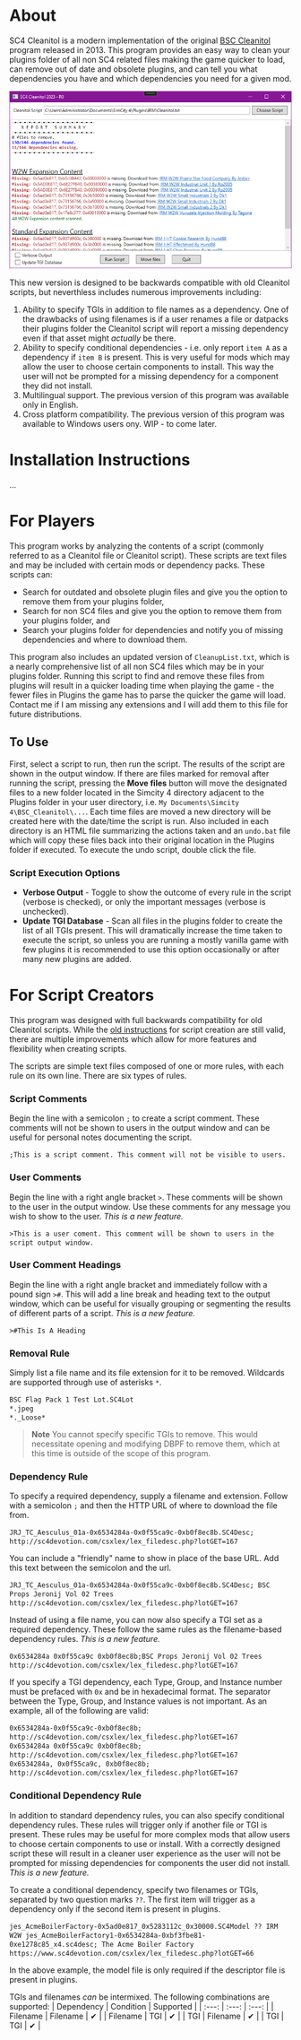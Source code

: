 # About
SC4 Cleanitol is a modern implementation of the original [BSC Cleanitol](https://www.sc4devotion.com/csxlex/lex_filedesc.php?lotGET=97) program released in 2013. This program provides an easy way to clean your plugins folder of all non SC4 related files making the game quicker to load, can remove out of date and obsolete plugins, and can tell you what dependencies you have and which dependencies you need for a given mod.

![Application Screenshot](/SC4CleanitolWPF/images/concise.png)

This new version is designed to be backwards compatible with old Cleanitol scripts, but neverthless includes numerous improvements including:
1. Ability to specify TGIs in addition to file names as a dependency. One of the drawbacks of using filenames is if a user renames a file or datpacks their plugins folder the Cleanitol script will report a missing dependency even if that asset might *actually* be there.
1. Ability to specify conditional dependencies - i.e. only report `item A` as a dependency if `item B` is present. This is very useful for mods which may allow the user to choose certain components to install. This way the user will not be prompted for a missing dependency for a component they did not install.
1. Multilingual support. The previous version of this program was available only in English.
1. Cross platform compatibility. The previous version of this program was available to Windows users ony. WIP - to come later.

# Installation Instructions
...

# For Players
This program works by analyzing the contents of a script (commonly referred to as a Cleanitol file or Cleanitol script). These scripts are text files and may be included with certain mods or dependency packs. These scripts can:
* Search for outdated and obsolete plugin files and give you the option to remove them from your plugins folder,
* Search for non SC4 files and give you the option to remove them from your plugins folder, and
* Search your plugins folder for dependencies and notify you of missing dependencies and where to download them.

This program also includes an updated version of `CleanupList.txt`, which is a nearly comprehensive list of all non SC4 files which may be in your plugins folder. Running this script to find and remove these files from plugins will result in a quicker loading time when playing the game - the fewer files in Plugins the game has to parse the quicker the game will load. Contact me if I am missing any extensions and I will add them to this file for future distributions.

## To Use
First, select a script to run, then run the script. The results of the script are shown in the output window. If there are files marked for removal after running the script, pressing the **Move files** button will move the designated files to a new folder located in the Simcity 4 directory adjacent to the Plugins folder in your user directory, i.e. `My Documents\Simcity 4\BSC_Cleanitol\...`. Each time files are moved a new directory will be created here with the date/time the script is run. Also included in each directory is an HTML file summarizing the actions taken and an `undo.bat` file which will copy these files back into their original location in the Plugins folder if executed. To execute the undo script, double click the file.

### Script Execution Options
* **Verbose Output** - Toggle to show the outcome of every rule in the script (verbose is checked), or only the important messages (verbose is unchecked).
* **Update TGI Database** - Scan all files in the plugins folder to create the list of all TGIs present. This will dramatically increase the time taken to execute the script, so unless you are running a mostly vanilla game with few plugins it is recommended to use this option occasionally or after many new plugins are added.



# For Script Creators
This program was designed with full backwards compatibility for old Cleanitol scripts. While the [old instructions](https://www.sc4devotion.com/forums/index.php?topic=3797.0) for script creation are still valid, there are multiple improvements which allow for more features and flexibility when creating scripts. 

The scripts are simple text files composed of one or more rules, with each rule on its own line. There are six types of rules.

### Script Comments
Begin the line with a semicolon `;` to create a script comment. These comments will not be shown to users in the output window and can be useful for personal notes documenting the script.
```
;This is a script comment. This comment will not be visible to users.
```

### User Comments
Begin the line with a right angle bracket `>`. These comments will be shown to the user in the output window. Use these comments for any message you wish to show to the user. *This is a new feature.*
```
>This is a user coment. This comment will be shown to users in the script output window.
```

### User Comment Headings
Begin the line with a right angle bracket and immediately follow with a pound sign `>#`. This will add a line break and heading text to the output window, which can be useful for visually grouping or segmenting the results of different parts of a script. *This is a new feature.*
```
>#This Is A Heading
```

### Removal Rule
Simply list a file name and its file extension for it to be removed. Wildcards are supported through use of asterisks `*`.
```
BSC Flag Pack 1 Test Lot.SC4Lot
*.jpeg
*._Loose*
```
> **Note**
> You cannot specify specific TGIs to remove. This would necessitate opening and modifying DBPF to remove them, which at this time is outside of the scope of this program.

### Dependency Rule
To specify a required dependency, supply a filename and extension. Follow with a semicolon `;` and then the HTTP URL of where to download the file from.
```
JRJ_TC_Aesculus_01a-0x6534284a-0x0f55ca9c-0xb0f8ec8b.SC4Desc; http://sc4devotion.com/csxlex/lex_filedesc.php?lotGET=167
```
You can include a "friendly" name to show in place of the base URL. Add this text between the semicolon and the url.
```
JRJ_TC_Aesculus_01a-0x6534284a-0x0f55ca9c-0xb0f8ec8b.SC4Desc; BSC Props Jeronij Vol 02 Trees http://sc4devotion.com/csxlex/lex_filedesc.php?lotGET=167
```

Instead of using a file name, you can now also specify a TGI set as a required dependency. These follow the same rules as the filename-based dependency rules. *This is a new feature.*
```
0x6534284a 0x0f55ca9c 0xb0f8ec8b;BSC Props Jeronij Vol 02 Trees http://sc4devotion.com/csxlex/lex_filedesc.php?lotGET=167
```

If you specify a TGI dependency, each Type, Group, and Instance number must be prefaced with `0x` and be in hexadecimal format. The separator between the Type, Group, and Instance values is not important. As an example, all of the following are valid:
```
0x6534284a-0x0f55ca9c-0xb0f8ec8b; http://sc4devotion.com/csxlex/lex_filedesc.php?lotGET=167
0x6534284a 0x0f55ca9c 0xb0f8ec8b; http://sc4devotion.com/csxlex/lex_filedesc.php?lotGET=167
0x6534284a, 0x0f55ca9c, 0xb0f8ec8b; http://sc4devotion.com/csxlex/lex_filedesc.php?lotGET=167
```

### Conditional Dependency Rule
In addition to standard dependency rules, you can also specify conditional dependency rules. These rules will trigger only if another file or TGI is present. These rules may be useful for more complex mods that allow users to choose certain components to use or install. With a correctly designed script these will result in a cleaner user experience as the user will not be prompted for missing dependencies for components the user did not install. *This is a new feature.*

To create a conditional dependency, specify two filenames or TGIs, separated by two question marks `??`. The first item will trigger as a dependency only if the second item is present in plugins.
```
jes_AcmeBoilerFactory-0x5ad0e817_0x5283112c_0x30000.SC4Model ?? IRM W2W jes_AcmeBoilerFactory1-0x6534284a-0xbf3fbe81-0xe1278c85_x4.sc4desc; The Acme Boiler Factory https://www.sc4devotion.com/csxlex/lex_filedesc.php?lotGET=66
```
In the above example, the model file is only required if the descriptor file is present in plugins.

TGIs and filenames *can* be intermixed. The following combinations are supported:
| Dependency | Condition | Supported |
| :---: | :---: | :---: |
| Filename | Filename | ✔ |
| Filename | TGI | ✔ |
| TGI | Filename | ✔ |
| TGI | TGI | ✔ |